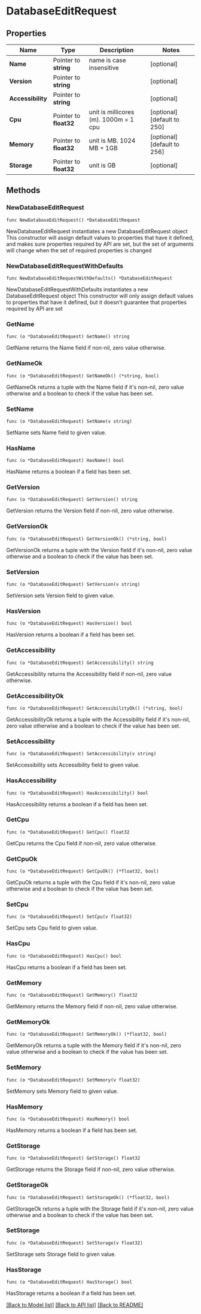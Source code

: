 # DatabaseEditRequest

## Properties

Name | Type | Description | Notes
------------ | ------------- | ------------- | -------------
**Name** | Pointer to **string** | name is case insensitive | [optional] 
**Version** | Pointer to **string** |  | [optional] 
**Accessibility** | Pointer to **string** |  | [optional] 
**Cpu** | Pointer to **float32** | unit is millicores (m). 1000m &#x3D; 1 cpu | [optional] [default to 250]
**Memory** | Pointer to **float32** | unit is MB. 1024 MB &#x3D; 1GB | [optional] [default to 256]
**Storage** | Pointer to **float32** | unit is GB | [optional] 

## Methods

### NewDatabaseEditRequest

`func NewDatabaseEditRequest() *DatabaseEditRequest`

NewDatabaseEditRequest instantiates a new DatabaseEditRequest object
This constructor will assign default values to properties that have it defined,
and makes sure properties required by API are set, but the set of arguments
will change when the set of required properties is changed

### NewDatabaseEditRequestWithDefaults

`func NewDatabaseEditRequestWithDefaults() *DatabaseEditRequest`

NewDatabaseEditRequestWithDefaults instantiates a new DatabaseEditRequest object
This constructor will only assign default values to properties that have it defined,
but it doesn't guarantee that properties required by API are set

### GetName

`func (o *DatabaseEditRequest) GetName() string`

GetName returns the Name field if non-nil, zero value otherwise.

### GetNameOk

`func (o *DatabaseEditRequest) GetNameOk() (*string, bool)`

GetNameOk returns a tuple with the Name field if it's non-nil, zero value otherwise
and a boolean to check if the value has been set.

### SetName

`func (o *DatabaseEditRequest) SetName(v string)`

SetName sets Name field to given value.

### HasName

`func (o *DatabaseEditRequest) HasName() bool`

HasName returns a boolean if a field has been set.

### GetVersion

`func (o *DatabaseEditRequest) GetVersion() string`

GetVersion returns the Version field if non-nil, zero value otherwise.

### GetVersionOk

`func (o *DatabaseEditRequest) GetVersionOk() (*string, bool)`

GetVersionOk returns a tuple with the Version field if it's non-nil, zero value otherwise
and a boolean to check if the value has been set.

### SetVersion

`func (o *DatabaseEditRequest) SetVersion(v string)`

SetVersion sets Version field to given value.

### HasVersion

`func (o *DatabaseEditRequest) HasVersion() bool`

HasVersion returns a boolean if a field has been set.

### GetAccessibility

`func (o *DatabaseEditRequest) GetAccessibility() string`

GetAccessibility returns the Accessibility field if non-nil, zero value otherwise.

### GetAccessibilityOk

`func (o *DatabaseEditRequest) GetAccessibilityOk() (*string, bool)`

GetAccessibilityOk returns a tuple with the Accessibility field if it's non-nil, zero value otherwise
and a boolean to check if the value has been set.

### SetAccessibility

`func (o *DatabaseEditRequest) SetAccessibility(v string)`

SetAccessibility sets Accessibility field to given value.

### HasAccessibility

`func (o *DatabaseEditRequest) HasAccessibility() bool`

HasAccessibility returns a boolean if a field has been set.

### GetCpu

`func (o *DatabaseEditRequest) GetCpu() float32`

GetCpu returns the Cpu field if non-nil, zero value otherwise.

### GetCpuOk

`func (o *DatabaseEditRequest) GetCpuOk() (*float32, bool)`

GetCpuOk returns a tuple with the Cpu field if it's non-nil, zero value otherwise
and a boolean to check if the value has been set.

### SetCpu

`func (o *DatabaseEditRequest) SetCpu(v float32)`

SetCpu sets Cpu field to given value.

### HasCpu

`func (o *DatabaseEditRequest) HasCpu() bool`

HasCpu returns a boolean if a field has been set.

### GetMemory

`func (o *DatabaseEditRequest) GetMemory() float32`

GetMemory returns the Memory field if non-nil, zero value otherwise.

### GetMemoryOk

`func (o *DatabaseEditRequest) GetMemoryOk() (*float32, bool)`

GetMemoryOk returns a tuple with the Memory field if it's non-nil, zero value otherwise
and a boolean to check if the value has been set.

### SetMemory

`func (o *DatabaseEditRequest) SetMemory(v float32)`

SetMemory sets Memory field to given value.

### HasMemory

`func (o *DatabaseEditRequest) HasMemory() bool`

HasMemory returns a boolean if a field has been set.

### GetStorage

`func (o *DatabaseEditRequest) GetStorage() float32`

GetStorage returns the Storage field if non-nil, zero value otherwise.

### GetStorageOk

`func (o *DatabaseEditRequest) GetStorageOk() (*float32, bool)`

GetStorageOk returns a tuple with the Storage field if it's non-nil, zero value otherwise
and a boolean to check if the value has been set.

### SetStorage

`func (o *DatabaseEditRequest) SetStorage(v float32)`

SetStorage sets Storage field to given value.

### HasStorage

`func (o *DatabaseEditRequest) HasStorage() bool`

HasStorage returns a boolean if a field has been set.


[[Back to Model list]](../README.md#documentation-for-models) [[Back to API list]](../README.md#documentation-for-api-endpoints) [[Back to README]](../README.md)


